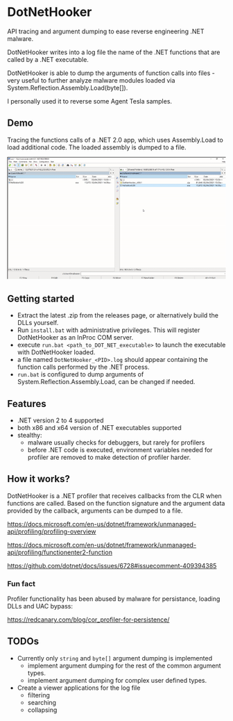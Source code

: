 # DotNetHooker
API tracing and argument dumping to ease reverse engineering .NET malware.

DotNetHooker writes into a log file the name of the .NET functions that are called by a .NET executable. 

DotNetHooker is able to dump the arguments of function calls into files - very useful to further analyze malware modules loaded via System.Reflection.Assembly.Load(byte[]).

I personally used it to reverse some Agent Tesla samples.

## Demo

Tracing the functions calls of a .NET 2.0 app, which uses Assembly.Load to load additional code. The loaded assembly is dumped to a file.

![DotNetHooker install and run](img/demo.gif)

## Getting started

- Extract the latest .zip from the releases page, or alternatively build the DLLs yourself.
- Run `install.bat` with administrative privileges. This will register DotNetHooker as an InProc COM server.
- execute `run.bat <path_to_DOT_NET_executable>` to launch the executable with DotNetHooker loaded.
- a file named `DotNetHooker_<PID>.log` should appear containing the function calls performed by the .NET process.
- `run.bat` is configured to dump arguments of System.Reflection.Assembly.Load, can be changed if needed.

## Features

- .NET version 2 to 4 supported
- both x86 and x64 version of .NET executables supported
- stealthy: 
    - malware usually checks for debuggers, but rarely for profilers
    - before .NET code is executed, environment variables needed for profiler are removed to make detection of profiler harder.

## How it works?

DotNetHooker is a .NET profiler that receives callbacks from the CLR when functions are called. Based on the function signature and the argument data provided by the callback, arguments can be dumped to a file.

https://docs.microsoft.com/en-us/dotnet/framework/unmanaged-api/profiling/profiling-overview

https://docs.microsoft.com/en-us/dotnet/framework/unmanaged-api/profiling/functionenter2-function

https://github.com/dotnet/docs/issues/6728#issuecomment-409394385

### Fun fact
Profiler functionality has been abused by malware for persistance, loading DLLs and UAC bypass:

https://redcanary.com/blog/cor_profiler-for-persistence/

## TODOs

- Currently only `string` and `byte[]` argument dumping is implemented
    - implement argument dumping for the rest of the common argument types.
    - implement argument dumping for complex user defined types.
- Create a viewer applications for the log file
    - filtering
    - searching
    - collapsing
